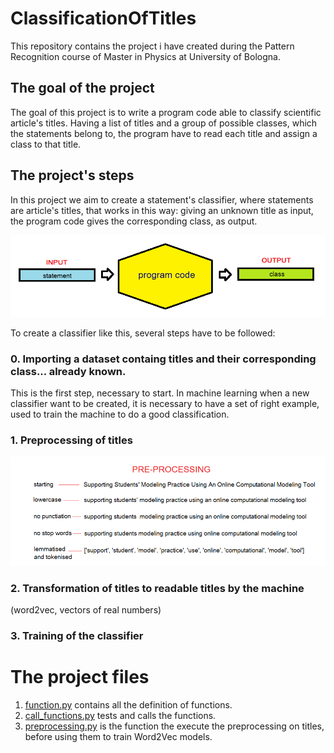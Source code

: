 # ClassificationOfTitles
This repository contains the project i have created during the Pattern Recognition course of Master in Physics at University of Bologna.

## The goal of the project
The goal of this project is to write a program code able to classify scientific article's titles. Having a list of titles and a group of possible classes, which the statements belong to, the program have to read each title and assign a class to that title.

## The project's steps
In this project we aim to create a statement's classifier, where statements are article's titles, that works in this way: giving an unknown title as input, the program code gives  the corresponding class, as output.

![fig. how classifier works](https://github.com/martinacaramaschi/ClassificationOfTitles/blob/master/readme_images/01fig.statement_code_class.png)

To create a classifier like this, several steps have to be followed:
### 0. Importing a dataset containg titles and their corresponding class... already known.
This is the first step, necessary to start. In machine learning when a new classifier want to be created, it is necessary to have a set of right example, used to train the machine to do a good classification. 
### 1. Preprocessing of titles
![fig. preprocessing steps](https://github.com/martinacaramaschi/ClassificationOfTitles/blob/master/readme_images/05fig.preprocessing.png)
### 2. Transformation of titles to readable titles by the machine
(word2vec, vectors of real numbers)
### 3. Training of the classifier


# The project files
1. [function.py](https://github.com/martinacaramaschi/ClassificationOfTitles/blob/master/functions.py) contains all the definition of functions.
2. [call_functions.py](https://github.com/martinacaramaschi/ClassificationOfTitles/blob/master/call_functions.py) tests and calls the functions.
3. [preprocessing.py](https://github.com/martinacaramaschi/ClassificationOfTitles/blob/master/preprocessing.py) is the function the execute the preprocessing on titles, before using them to train Word2Vec models.
